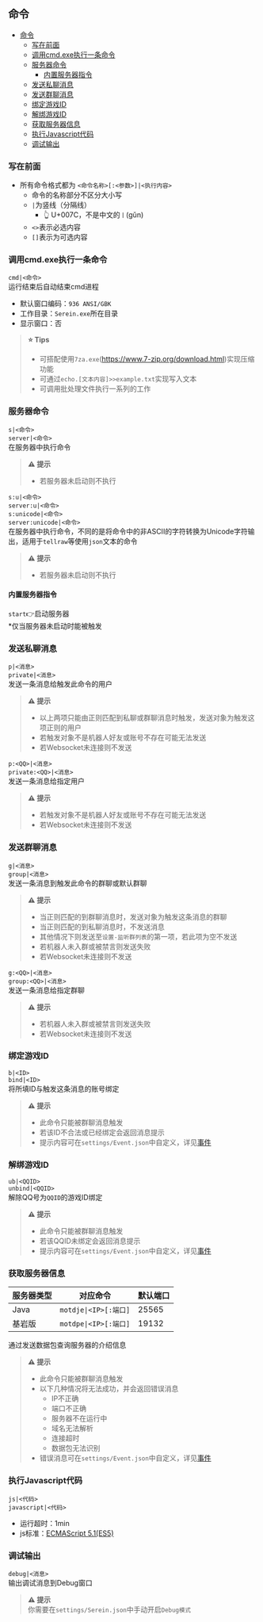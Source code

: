 ## 命令
- [命令](#命令)
  - [写在前面](#写在前面)
  - [调用cmd.exe执行一条命令](#调用cmdexe执行一条命令)
  - [服务器命令](#服务器命令)
    - [内置服务器指令](#内置服务器指令)
  - [发送私聊消息](#发送私聊消息)
  - [发送群聊消息](#发送群聊消息)
  - [绑定游戏ID](#绑定游戏id)
  - [解绑游戏ID](#解绑游戏id)
  - [获取服务器信息](#获取服务器信息)
  - [执行Javascript代码](#执行javascript代码)
  - [调试输出](#调试输出)

### 写在前面
- 所有命令格式都为 `<命令名称>[:<参数>]|<执行内容>`  
  - 命令的名称部分不区分大小写   
  - `|`为竖线（分隔线）
    - 👆 U+007C，不是中文的`丨`(gǔn)
  - `<>`表示必选内容   
  - `[]`表示为可选内容 



### 调用cmd.exe执行一条命令   
`cmd|<命令>`   
运行结束后自动结束cmd进程
- 默认窗口编码：`936 ANSI/GBK`  
- 工作目录：`Serein.exe`所在目录  
- 显示窗口：否  

> __⭐ Tips__  
>- 可搭配使用`7za.exe`(https://www.7-zip.org/download.html)实现压缩功能  
>- 可通过`echo.[文本内容]>>example.txt`实现写入文本
>- 可调用批处理文件执行一系列的工作
  

### 服务器命令
`s|<命令>`   
`server|<命令>`   
在服务器中执行命令  

> __⚠ 提示__   
>- 若服务器未启动则不执行 

`s:u|<命令>`    
`server:u|<命令>`  
`s:unicode|<命令>`     
`server:unicode|<命令>`  
在服务器中执行命令，不同的是将命令中的非ASCII的字符转换为Unicode字符输出，适用于`tellraw`等使用`json`文本的命令

> __⚠ 提示__   
>- 若服务器未启动则不执行 

#### 内置服务器指令
`start`👉启动服务器  
*仅当服务器未启动时能被触发  

### 发送私聊消息
`p|<消息>`  
`private|<消息>`  
发送一条消息给触发此命令的用户



> __⚠ 提示__   
>- 以上两项只能由正则匹配到私聊或群聊消息时触发，发送对象为触发这项正则的用户
>- 若触发对象不是机器人好友或账号不存在可能无法发送
>- 若Websocket未连接则不发送  

`p:<QQ>|<消息>`  
`private:<QQ>|<消息>`  
发送一条消息给指定用户

> __⚠ 提示__   
>- 若触发对象不是机器人好友或账号不存在可能无法发送
>- 若Websocket未连接则不发送


### 发送群聊消息
`g|<消息>`  
`group|<消息>`  
发送一条消息到触发此命令的群聊或默认群聊

> __⚠ 提示__   
>- 当正则匹配的到群聊消息时，发送对象为触发这条消息的群聊
>- 当正则匹配的到私聊消息时，不发送消息
>- 其他情况下则发送至`设置-监听群列表`的第一项，若此项为空不发送
>- 若机器人未入群或被禁言则发送失败
>- 若Websocket未连接则不发送

`g:<QQ>|<消息>`  
`group:<QQ>|<消息>`  
发送一条消息给指定群聊

> __⚠ 提示__   
>- 若机器人未入群或被禁言则发送失败
>- 若Websocket未连接则不发送

### 绑定游戏ID
`b|<ID>`  
`bind|<ID>`  
将所填ID与触发这条消息的账号绑定
> __⚠ 提示__   
>- 此命令只能被群聊消息触发
>- 若该ID不合法或已经绑定会返回消息提示
>- 提示内容可在`settings/Event.json`中自定义，详见[事件](Event.md)  


### 解绑游戏ID
`ub|<QQID>`  
`unbind|<QQID>`  
解除QQ号为`QQID`的游戏ID绑定

> __⚠ 提示__   
>- 此命令只能被群聊消息触发
>- 若该QQID未绑定会返回消息提示
>- 提示内容可在`settings/Event.json`中自定义，详见[事件](Event.md)

### 获取服务器信息

| 服务器类型 | 对应命令 | 默认端口 |  
| --- | --- | --- |
|Java | `motdje\|<IP>[:端口]`| 25565|
|基岩版 | `motdpe\|<IP>[:端口]`| 19132|

通过发送数据包查询服务器的介绍信息

> __⚠ 提示__   
>- 此命令只能被群聊消息触发
>- 以下几种情况将无法成功，并会返回错误消息 
>   - IP不正确
>   - 端口不正确
>   - 服务器不在运行中
>   - 域名无法解析
>   - 连接超时
>   - 数据包无法识别
>- 错误消息可在`settings/Event.json`中自定义，详见[事件](Event.md)

### 执行Javascript代码
`js|<代码>`  
`javascript|<代码>`
- 运行超时：1min
- js标准：[ECMAScript 5.1(ES5)](http://www.ecma-international.org/ecma-262/5.1/)



### 调试输出
`debug|<消息>`  
输出调试消息到Debug窗口
> __⚠ 提示__   
>你需要在`settings/Serein.json`中手动开启`Debug模式`